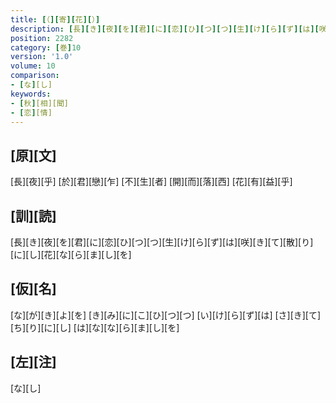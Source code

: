 ```yaml
---
title: [（][寄][花][）]
description: [長][き][夜][を][君][に][恋][ひ][つ][つ][生][け][ら][ず][は][咲][き][て][散][り][に][し][花][な][ら][ま][し][を]
position: 2282
category: [巻]10
version: '1.0'
volume: 10
comparison:
- [な][し]
keywords:
- [秋][相][聞]
- [恋][情]
---
```


## [原][文]

[長][夜][乎] [於][君][戀][乍] [不][生][者] [開][而][落][西] [花][有][益][乎]

## [訓][読]

[長][き][夜][を][君][に][恋][ひ][つ][つ][生][け][ら][ず][は][咲][き][て][散][り][に][し][花][な][ら][ま][し][を]

## [仮][名]

[な][が][き][よ][を] [き][み][に][こ][ひ][つ][つ] [い][け][ら][ず][は] [さ][き][て][ち][り][に][し] [は][な][な][ら][ま][し][を]

## [左][注]

[な][し]
